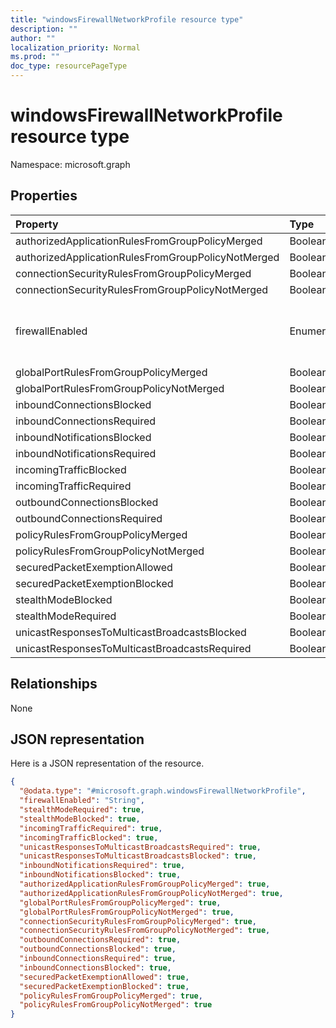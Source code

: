 ```yaml
---
title: "windowsFirewallNetworkProfile resource type"
description: ""
author: ""
localization_priority: Normal
ms.prod: ""
doc_type: resourcePageType
---
```


# windowsFirewallNetworkProfile resource type


Namespace: microsoft.graph



## Properties
|Property|Type|Description|
|:---|:---|:---|
|authorizedApplicationRulesFromGroupPolicyMerged|Boolean||
|authorizedApplicationRulesFromGroupPolicyNotMerged|Boolean||
|connectionSecurityRulesFromGroupPolicyMerged|Boolean||
|connectionSecurityRulesFromGroupPolicyNotMerged|Boolean||
|firewallEnabled|Enumeration| Possible values are: `notConfigured`, `blocked`, `allowed`.|
|globalPortRulesFromGroupPolicyMerged|Boolean||
|globalPortRulesFromGroupPolicyNotMerged|Boolean||
|inboundConnectionsBlocked|Boolean||
|inboundConnectionsRequired|Boolean||
|inboundNotificationsBlocked|Boolean||
|inboundNotificationsRequired|Boolean||
|incomingTrafficBlocked|Boolean||
|incomingTrafficRequired|Boolean||
|outboundConnectionsBlocked|Boolean||
|outboundConnectionsRequired|Boolean||
|policyRulesFromGroupPolicyMerged|Boolean||
|policyRulesFromGroupPolicyNotMerged|Boolean||
|securedPacketExemptionAllowed|Boolean||
|securedPacketExemptionBlocked|Boolean||
|stealthModeBlocked|Boolean||
|stealthModeRequired|Boolean||
|unicastResponsesToMulticastBroadcastsBlocked|Boolean||
|unicastResponsesToMulticastBroadcastsRequired|Boolean||

## Relationships
None

## JSON representation
Here is a JSON representation of the resource.
<!-- {
  "blockType": "resource",
  "@odata.type": "microsoft.graph.windowsFirewallNetworkProfile"
}
-->
``` json
{
  "@odata.type": "#microsoft.graph.windowsFirewallNetworkProfile",
  "firewallEnabled": "String",
  "stealthModeRequired": true,
  "stealthModeBlocked": true,
  "incomingTrafficRequired": true,
  "incomingTrafficBlocked": true,
  "unicastResponsesToMulticastBroadcastsRequired": true,
  "unicastResponsesToMulticastBroadcastsBlocked": true,
  "inboundNotificationsRequired": true,
  "inboundNotificationsBlocked": true,
  "authorizedApplicationRulesFromGroupPolicyMerged": true,
  "authorizedApplicationRulesFromGroupPolicyNotMerged": true,
  "globalPortRulesFromGroupPolicyMerged": true,
  "globalPortRulesFromGroupPolicyNotMerged": true,
  "connectionSecurityRulesFromGroupPolicyMerged": true,
  "connectionSecurityRulesFromGroupPolicyNotMerged": true,
  "outboundConnectionsRequired": true,
  "outboundConnectionsBlocked": true,
  "inboundConnectionsRequired": true,
  "inboundConnectionsBlocked": true,
  "securedPacketExemptionAllowed": true,
  "securedPacketExemptionBlocked": true,
  "policyRulesFromGroupPolicyMerged": true,
  "policyRulesFromGroupPolicyNotMerged": true
}
```


